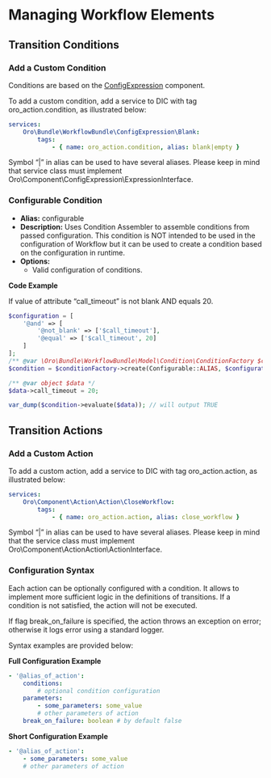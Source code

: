 <a id="backend-workflows-managing-elements"></a>

# Managing Workflow Elements

<a id="backend-workflows-transition-conditions"></a>

## Transition Conditions

### Add a Custom Condition

Conditions are based on the <a href="https://github.com/oroinc/platform/tree/6.1/src/Oro/Component/ConfigExpression/README.md" target="_blank">ConfigExpression</a> component.

To add a custom condition, add a service to DIC with tag oro_action.condition, as illustrated below:

```yaml
services:
    Oro\Bundle\WorkflowBundle\ConfigExpression\Blank:
        tags:
            - { name: oro_action.condition, alias: blank|empty }
```

Symbol “|” in alias can be used to have several aliases. Please keep in mind that service class must implement Oro\\Component\\ConfigExpression\\ExpressionInterface.

### Configurable Condition

* **Alias:** configurable
* **Description:** Uses Condition Assembler to assemble conditions from passed configuration. This condition is NOT intended to be used in the configuration of Workflow but it can be used to create a condition based on the configuration in runtime.
* **Options:**
  * Valid configuration of conditions.

**Code Example**

If value of attribute “call_timeout” is not blank AND equals 20.

```php
$configuration = [
    '@and' => [
        '@not_blank' => ['$call_timeout'],
        '@equal' => ['$call_timeout', 20]
    ]
];
/** @var \Oro\Bundle\WorkflowBundle\Model\Condition\ConditionFactory $conditionFactory */
$condition = $conditionFactory->create(Configurable::ALIAS, $configuration);

/** @var object $data */
$data->call_timeout = 20;

var_dump($condition->evaluate($data)); // will output TRUE
```

<a id="backend-workflows-transition-actions"></a>

## Transition Actions

### Add a Custom Action

To add a custom action, add a service to DIC with tag oro_action.action, as illustrated below:

```yaml
services:
    Oro\Component\Action\Action\CloseWorkflow:
        tags:
            - { name: oro_action.action, alias: close_workflow }
```

Symbol “|” in alias can be used to have several aliases. Please keep in mind that the service class must implement Oro\\Component\\ActionAction\\ActionInterface.

### Configuration Syntax

Each action can be optionally configured with a condition. It allows to implement more sufficient logic in the definitions of transitions. If a condition is not satisfied, the action will not be executed.

If flag break_on_failure is specified, the action throws an exception on error; otherwise it logs error using a standard logger.

Syntax examples are provided below:

**Full Configuration Example**

```yaml
- '@alias_of_action':
    conditions:
        # optional condition configuration
    parameters:
        - some_parameters: some_value
        # other parameters of action
    break_on_failure: boolean # by default false
```

**Short Configuration Example**

```yaml
- '@alias_of_action':
    - some_parameters: some_value
    # other parameters of action
```

<!-- Frontend -->
